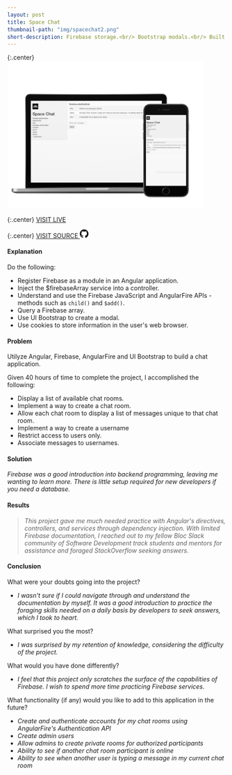 ```yaml
---
layout: post
title: Space Chat
thumbnail-path: "img/spacechat2.png"
short-description: Firebase storage.<br/> Bootstrap modals.<br/> Built on Angular.
---
```


{:.center}
<img src="/img/spacechat2.png" alt="Space Chat" style="width: 450px;"/>

{:.center}
[VISIT LIVE](https://neidley-space-chat.herokuapp.com/)

{:.center}
[VISIT SOURCE <img src="/img/github-logo.png" class="github" alt="GitHub Logo" style="width: 20px;"/>](https://github.com/Neidley/space-chat)

#### Explanation

Do the following:

* Register Firebase as a module in an Angular application.
* Inject the $firebaseArray service into a controller.
* Understand and use the Firebase JavaScript and AngularFire APIs - methods such as `child()` and `$add()`.
* Query a Firebase array.
* Use UI Bootstrap to create a modal.
* Use cookies to store information in the user's web browser.

#### Problem

Utilyze Angular, Firebase, AngularFire and UI Bootstrap to build a chat application.

Given 40 hours of time to complete the project, I accomplished the following:

* Display a list of available chat rooms.
* Implement a way to create a chat room.
* Allow each chat room to display a list of messages unique to that chat room.
* Implement a way to create a username
* Restrict access to users only.
* Associate messages to usernames.

#### Solution

_Firebase was a good introduction into backend programming, leaving me wanting to learn more. There is little setup required for new developers if you need a database._

#### Results

> _This project gave me much needed practice with Angular's directives, controllers, and services through dependency injection. With limited Firebase documentation, I reached out to my fellow Bloc Slack community of Software Development track students and mentors for assistance and foraged StackOverflow seeking answers._

#### Conclusion

What were your doubts going into the project?

* _I wasn't sure if I could navigate through and understand the documentation by myself. It was a good introduction to practice the foraging skills needed on a daily basis by developers to seek answers, which I took to heart._

What surprised you the most?

* _I was surprised by my retention of knowledge, considering the difficulty of the project._

What would you have done differently?

* _I feel that this project only scratches the surface of the capabilities of Firebase. I wish to spend more time practicing Firebase services._

What functionality (if any) would you like to add to this application in the future?

* _Create and authenticate accounts for my chat rooms using AngularFire's Authentication API_
* _Create admin users_
* _Allow admins to create private rooms for authorized participants_
* _Ability to see if another chat room participant is online_
* _Ability to see when another user is typing a message in my current chat room_
